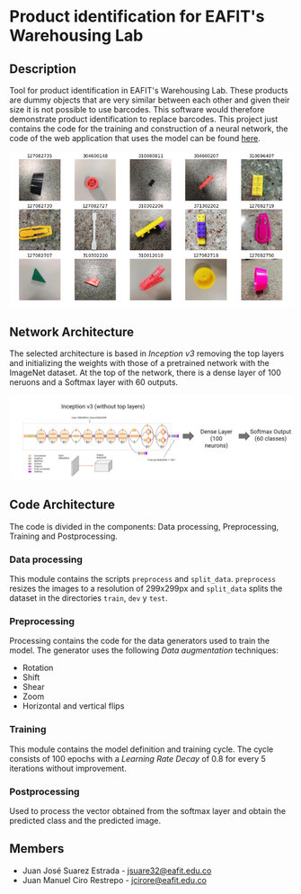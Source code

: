 # Product identification for EAFIT's Warehousing Lab

## Description
Tool for product identification in EAFIT's Warehousing Lab. These products are dummy objects that are very similar between each other and given their size it is not possible to use barcodes. This software would therefore demonstrate product identification to replace barcodes. This project just contains the code for the training and construction of a neural network, the code of the web application that uses the model can be found [here](https://github.com/hamax97/Product-Recognition).

![prods_ex_2](/images/prods_ex_2.PNG?raw=true "prods_ex_2")

## Network Architecture
The selected architecture is based in *Inception v3* removing the top layers and initializing the weights with those of a pretrained network with the ImageNet dataset. At the top of the network, there is a dense layer of 100 neruons and a Softmax layer with 60 outputs.

![architecture](/images/arch.png?raw=true "architecture")

## Code Architecture
The code is divided in the components: Data processing, Preprocessing, Training and Postprocessing.

### Data processing
This module contains the scripts `preprocess` and `split_data`. `preprocess` resizes the images to a resolution of 299x299px and `split_data` splits the dataset in the directories `train`, `dev` y `test`.

### Preprocessing
Processing contains the code for the data generators used to train the model. The generator uses the following *Data augmentation* techniques:

* Rotation
* Shift
* Shear
* Zoom
* Horizontal and vertical flips

### Training
This module contains the model definition and training cycle. The cycle consists of 100 epochs with a *Learning Rate Decay* of 0.8 for every 5 iterations without improvement.

### Postprocessing
Used to process the vector obtained from the softmax layer and obtain the predicted class and the predicted image.

## Members
* Juan José Suarez Estrada - jsuare32@eafit.edu.co
* Juan Manuel Ciro Restrepo - jcirore@eafit.edu.co

